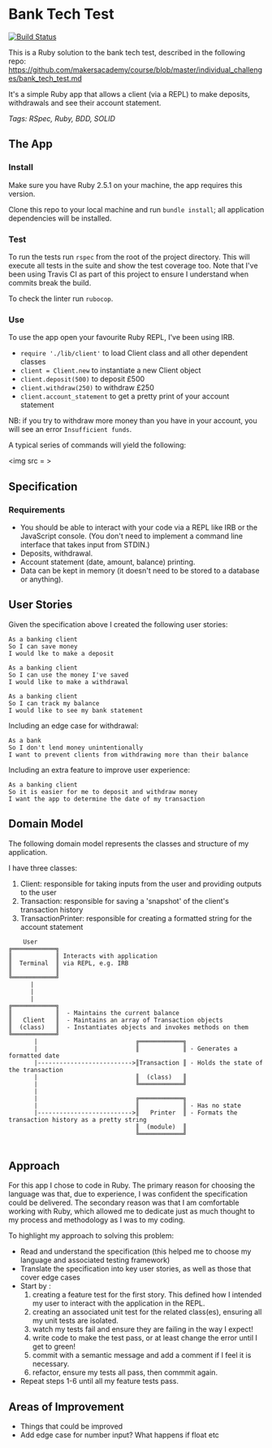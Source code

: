 # Bank Tech Test

[![Build Status](https://travis-ci.com/DaveLawes/bank-tech-test.svg?branch=master)](https://travis-ci.com/DaveLawes/bank-tech-test)

This is a Ruby solution to the bank tech test, described in the following repo:
https://github.com/makersacademy/course/blob/master/individual_challenges/bank_tech_test.md

It's a simple Ruby app that allows a client (via a REPL) to make deposits, withdrawals and see their account statement.

*Tags: RSpec, Ruby, BDD, SOLID*

## The App

### Install

Make sure you have Ruby 2.5.1 on your machine, the app requires this version.

Clone this repo to your local machine and run `bundle install`; all application dependencies will be installed.

### Test

To run the tests run `rspec` from the root of the project directory. This will execute all tests in the suite and show the test coverage too. Note that I've been using Travis CI as part of this project to ensure I understand when commits break the build.

To check the linter run `rubocop`.

### Use

To use the app open your favourite Ruby REPL, I've been using IRB. 

- `require './lib/client'` to load Client class and all other dependent classes
- `client = Client.new` to instantiate a new Client object
- `client.deposit(500)` to deposit £500
- `client.withdraw(250)` to withdraw £250
- `client.account_statement` to get a pretty print of your account statement

NB: if you try to withdraw more money than you have in your account, you will see an error `Insufficient funds`.

A typical series of commands will yield the following:

<img src = >



## Specification

### Requirements

* You should be able to interact with your code via a REPL like IRB or the JavaScript console.  (You don't need to implement a command line interface that takes input from STDIN.)
* Deposits, withdrawal.
* Account statement (date, amount, balance) printing.
* Data can be kept in memory (it doesn't need to be stored to a database or anything).

## User Stories

Given the specification above I created the following user stories:

```
As a banking client
So I can save money
I would lke to make a deposit

As a banking client
So I can use the money I've saved
I would like to make a withdrawal

As a banking client
So I can track my balance
I would like to see my bank statement
```

Including an edge case for withdrawal:


```
As a bank
So I don't lend money unintentionally
I want to prevent clients from withdrawing more than their balance

```
Including an extra feature to improve user experience:

```
As a banking client
So it is easier for me to deposit and withdraw money
I want the app to determine the date of my transaction
```


## Domain Model

The following domain model represents the classes and structure of my application.

I have three classes:

1. Client: responsible for taking inputs from the user and providing outputs to the user
2. Transaction: responsible for saving a 'snapshot' of the client's transaction history
3. TransactionPrinter: responsible for creating a formatted string for the account statement

```
    User
╔════════════╗  
║            ║ Interacts with application
║  Terminal  ║ via REPL, e.g. IRB     
║            ║
╚════════════╝
      |
      |
      |                                   
╔════════════╗     
║            ║  - Maintains the current balance     
║   Client   ║  - Maintains an array of Transaction objects
║  (class)   ║  - Instantiates objects and invokes methods on them    
╚════════════╝      
       |                           ╔════════════╗
       |                           ║            ║ - Generates a formatted date        
       |-------------------------->║Transaction ║ - Holds the state of the transaction
       |                           ║  (class)   ║ 
       |                           ╚════════════╝  
       |                             
       |                           ╔════════════╗ 
       |                           ║            ║ - Has no state
       |-------------------------->║   Printer  ║ - Formats the transaction history as a pretty string
                                   ║  (module)  ║
                                   ╚════════════╝            
                                            
```

## Approach

For this app I chose to code in Ruby. The primary reason for choosing the language was that, due to experience, I was confident the specification could be delivered. The secondary reason was that I am comfortable working with Ruby, which allowed me to dedicate just as much thought to my process and methodology as I was to my coding.

To highlight my approach to solving this problem:

* Read and understand the specification (this helped me to choose my language and associated testing framework)
* Translate the specification into key user stories, as well as those that cover edge cases
* Start by :
	1. creating a feature test for the first story. This defined how I intended my user to interact with the application in the REPL.
	2. creating an associated unit test for the related class(es), ensuring all my unit tests are isolated.
	3. watch my tests fail and ensure they are failing in the way I expect!
	4. write code to make the test pass, or at least change the error until I get to green!
	5. commit with a semantic message and add a comment if I feel it is necessary.
	6. refactor, ensure my tests all pass, then commmit again.
* Repeat steps 1-6 until all my feature tests pass.


## Areas of Improvement

- Things that could be improved
- Add edge case for number input? What happens if float etc




